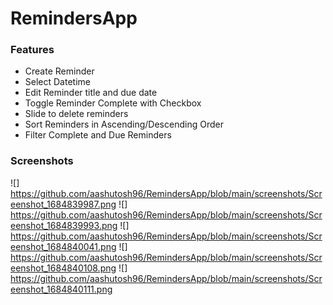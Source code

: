 # RemindersApp

### Features
- Create Reminder 
- Select Datetime
- Edit Reminder title and due date
- Toggle Reminder Complete with Checkbox
- Slide to delete reminders
- Sort Reminders in Ascending/Descending Order
- Filter Complete and Due Reminders

### Screenshots

![] https://github.com/aashutosh96/RemindersApp/blob/main/screenshots/Screenshot_1684839987.png
![] https://github.com/aashutosh96/RemindersApp/blob/main/screenshots/Screenshot_1684839993.png
![] https://github.com/aashutosh96/RemindersApp/blob/main/screenshots/Screenshot_1684840041.png
![] https://github.com/aashutosh96/RemindersApp/blob/main/screenshots/Screenshot_1684840108.png
![] https://github.com/aashutosh96/RemindersApp/blob/main/screenshots/Screenshot_1684840111.png


